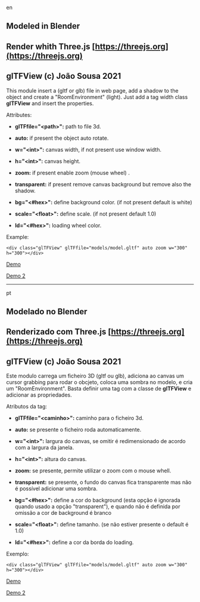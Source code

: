 en

## Modeled in Blender
## Render whith Three.js [https://threejs.org](https://threejs.org)
## glTFView (c) João Sousa 2021

This module insert a (gltf or glb) file in web page, add a shadow to the object and create a "RoomEnvironment" (light). Just add a tag width class **glTFView** and insert the properties.

Attributes:

*  **glTFfile="&lt;path&gt;":** path to file 3d.

*  **auto:** if present the object auto rotate.
 
*  **w="&lt;int&gt;":** canvas width, if not present use window width.
 
*  **h="&lt;int&gt;":** canvas height.
 
*  **zoom:** if present enable zoom (mouse wheel) .
 
*  **transparent:** if present remove canvas background but remove also the shadow.
 
*  **bg="&lt;#hex&gt;":** define background color. (if not present default is white)

*  **scale="&lt;float&gt;":** define scale. (if not present default 1.0)

*  **ld="&lt;#hex&gt;":** loading wheel color.

Example:

`<div class="glTFView" glTFfile="models/model.gltf" auto zoom w="300" h="300"></div> `

[Demo](https://joaosousa1.github.io/glTFView/)

[Demo 2](https://joaosousa1.github.io/glTFView/test.html)

---
pt

## Modelado no Blender
## Renderizado com Three.js [https://threejs.org](https://threejs.org)
## glTFView (c) João Sousa 2021


Este modulo carrega um ficheiro 3D (gltf ou glb), adiciona ao canvas um cursor grabbing para rodar o obcjeto, coloca uma sombra no modelo, e cria um "RoomEnvironment". Basta definir uma tag com a classe de **glTFView** e adicionar as propriedades.

Atributos da tag:

*  **glTFfile="&lt;caminho&gt;":** caminho para o ficheiro 3d.

*  **auto:** se presente o ficheiro roda automaticamente.
 
*  **w="&lt;int&gt;":** largura do canvas, se omitir é redimensionado de acordo com a largura da janela.
 
*  **h="&lt;int&gt;":** altura do canvas.
 
*  **zoom:** se presente, permite utilizar o zoom com o mouse whell.
 
*  **transparent:** se presente, o fundo do canvas fica transparente mas não é possível adicionar uma sombra.
 
*  **bg="&lt;#hex&gt;":** define a cor do background (esta opção é ignorada quando usado a opção "transparent"), e quando não é definida por omissão a cor de background é branco

*  **scale="&lt;float&gt;":** define tamanho. (se não estiver presente o default é 1.0)

*  **ld="&lt;#hex&gt;":** define a cor da borda do loading.

Exemplo:

`<div class="glTFView" glTFfile="models/model.gltf" auto zoom w="300" h="300"></div> `

[Demo](https://joaosousa1.github.io/glTFView/)

[Demo 2](https://joaosousa1.github.io/glTFView/test.html)